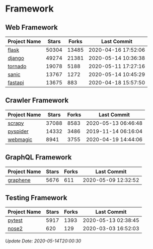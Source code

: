 # Framework

## Web Framework

| Project Name | Stars | Forks | Last Commit |
| ------------ | ----- | ----- | ----------- |
| [flask](https://github.com/pallets/flask) | 50304 | 13485 | 2020-04-16 17:52:06 |
| [django](https://github.com/django/django) | 49274 | 21381 | 2020-05-14 10:36:38 |
| [tornado](https://github.com/tornadoweb/tornado) | 19078 | 5188 | 2020-05-11 17:27:16 |
| [sanic](https://github.com/huge-success/sanic) | 13767 | 1272 | 2020-05-14 10:45:29 |
| [fastapi](https://github.com/tiangolo/fastapi) | 13675 | 883 | 2020-04-18 15:57:50 |

## Crawler Framework

| Project Name | Stars | Forks | Last Commit |
| ------------ | ----- | ----- | ----------- |
| [scrapy](https://github.com/scrapy/scrapy) | 37088 | 8583 | 2020-05-13 06:46:48 |
| [pyspider](https://github.com/binux/pyspider) | 14332 | 3486 | 2019-11-14 06:16:04 |
| [webmagic](https://github.com/code4craft/webmagic) | 8941 | 3755 | 2020-04-19 14:44:06 |

## GraphQL Framework

| Project Name | Stars | Forks | Last Commit |
| ------------ | ----- | ----- | ----------- |
| [graphene](https://github.com/graphql-python/graphene) | 5676 | 611 | 2020-05-09 12:32:52 |

## Testing Framework

| Project Name | Stars | Forks | Last Commit |
| ------------ | ----- | ----- | ----------- |
| [pytest](https://github.com/pytest-dev/pytest) | 5917 | 1393 | 2020-05-13 02:38:45 |
| [nose2](https://github.com/nose-devs/nose2) | 620 | 129 | 2020-03-03 16:52:03 |

*Update Date: 2020-05-14T20:00:30*
